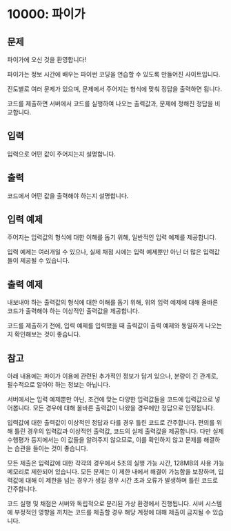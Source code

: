 # 10000: 파이가

## 문제

파이가에 오신 것을 환영합니다!

파이가는 정보 시간에 배우는 파이썬 코딩을 연습할 수 있도록 만들어진 사이트입니다.

진도별로 여러 문제가 있으며, 문제에서 주어지는 형식에 맞춰 정답을 출력하면 됩니다.

코드를 제출하면 서버에서 코드를 실행하여 나오는 출력값과, 문제에 정해진 정답을 비교합니다.

## 입력

입력으로 어떤 값이 주어지는지 설명합니다.

## 출력

코드에서 어떤 값을 출력해야 하는지 설명합니다.

## 입력 예제

주어지는 입력값의 형식에 대한 이해를 돕기 위해, 일반적인 입력 예제를 제공합니다.

입력 예제는 여러개일 수 있으나, 실제 채점 시에는 입력 예제뿐만 아닌 더 많은 입력값들이 제공될 수 있습니다.

## 출력 예제

내보내야 하는 출력값의 형식에 대한 이해를 돕기 위해, 위의 입력 예제에 대해 올바른 코드가 출력해야 하는 이상적인 출력값을 제공합니다.

코드를 제출하기 전에, 입력 예제를 입력했을 때 출력값이 출력 예제와 동일하게 나오는지 확인해보는 것이 좋습니다.

## 참고

아래 내용에는 파이가 이용에 관련된 추가적인 정보가 담겨 있으나, 분량이 긴 관계로, 필수적으로 알아야 하는 정보는 아닙니다.

서버에서는 입력 예제뿐만 아닌, 조건에 맞는 다양한 입력값들을 코드에 입력값으로 넣어봅니다. 모든 경우에 대해 올바른 출력값이 나왔을 경우에만 정답으로 인정됩니다.

입력값에 대한 출력값이 이상적인 정답과 다를 경우 틀린 코드로 간주합니다. 편의를 위해 틀린 경우의 입력값과 이상적인 출력값, 코드의 실제 출력값을 제공합니다. 다만 실제 수행평가 등지에서는 이 값들을 알려주지 않으므로, 이를 확인하지 않고 문제를 해결하는 습관을 들이는 것이 좋습니다.

모든 제출은 입력값에 대한 각각의 경우에서 5초의 실행 가능 시간, 128MB의 사용 가능 메모리로 제한되어 있습니다. 모든 문제는 이 제한 내에서 해결이 가능함을 보장하며, 입력값에 대해 이 제한을 넘는 경우가 생길 경우 시간 초과 오류가 발생하며 틀린 코드로 간주합니다.

코드 실행 및 채점은 서버와 독립적으로 분리된 가상 환경에서 진행됩니다. 서버 시스템에 부정적인 영향을 끼치는 코드를 제출할 경우 해당 계정에 대해 제출이 금지될 수 있습니다.
